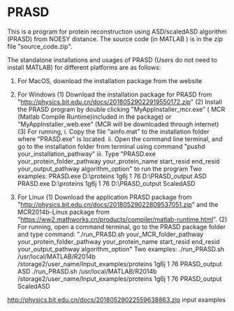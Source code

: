 # PRASD
This is a program for protein reconstruction using ASD/scaledASD algorithm (PRASD) from NOESY distance. The source code (in MATLAB ) is in the zip file "source_code.zip". 

The standalone installations and usages of PRASD (Users do not need to install MATLAB) for different platforms are as follows:

1) For MacOS, download the installation package from the website 



2) For Windows
  (1)  Download the installation package for PRASD from "http://physics.bit.edu.cn/docs/20180529022919550172.zip"
  (2)  Install the PRASD program by double clicking "MyAppInstaller_mcr.exe" ( MCR (Matlab Compile Runtime)included in the package) or "MyAppInstaller_web.exe" (MCR will be downloaded through internet)
  (3)  For running, 
        i.  Copy the file "ainfo.mat" to the installation folder where "PRASD.exe" is located.
       ii.  Open the command line terminal, and go to the installation folder from terminal using command "pushd your_installation_pathway"
      iii. Type "PRASD.exe your_protein_folder_pathway your_protein_name start_resid end_resid your_output_pathway algorithm_option" to run the program
     Two examples:
      PRASD.exe D:\proteins 1g6j 1 76 D:\PRASD_output ASD 
      PRASD.exe D:\proteins 1g6j 1 76 D:\PRASD_output ScaledASD


 
3) For Linux 
  (1)  Download the application PRASD package from "http://physics.bit.edu.cn/docs/20180529022809537051.zip" and the MCR2014b-Linux package from "https://ww2.mathworks.cn/products/compiler/matlab-runtime.html". 
  (2)  For running, open a command terminal, go to the PRASD package folder and type command:
        "./run_PRASD.sh your_MCR_folder_pathway your_protein_folder_pathway your_protein_name start_resid end_resid your_output_pathway algorithm_option" 
     Two examples: 
        ./run_PRASD.sh /usr/local/MATLAB/R2014b /storage2/user_name/Input_examples/proteins 1g6j 1 76 PRASD_output ASD 
        ./run_PRASD.sh /usr/local/MATLAB/R2014b /storage2/user_name/Input_examples/proteins 1g6j 1 76 PRASD_output ScaledASD
  


http://physics.bit.edu.cn/docs/20180529022559638863.zip input examples
